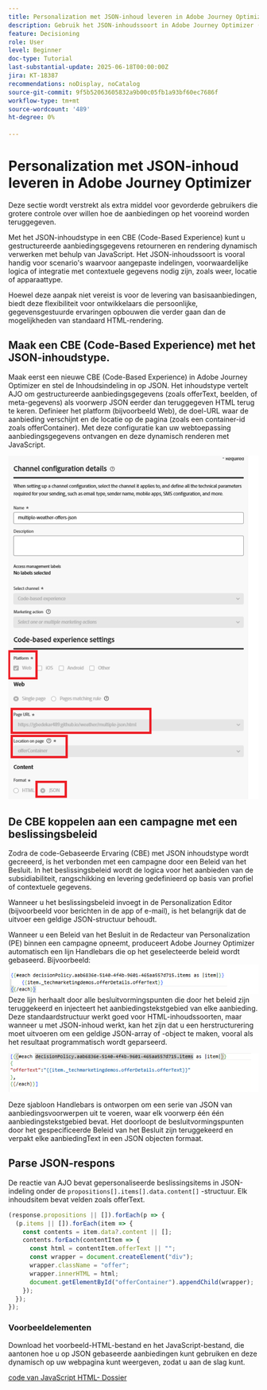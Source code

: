 ```yaml
---
title: Personalization met JSON-inhoud leveren in Adobe Journey Optimizer
description: Gebruik het JSON-inhoudssoort in Adobe Journey Optimizer (AJO) om flexibele, gegevensgestuurde personalisatieervaringen op te bouwen.
feature: Decisioning
role: User
level: Beginner
doc-type: Tutorial
last-substantial-update: 2025-06-18T00:00:00Z
jira: KT-18387
recommendations: noDisplay, noCatalog
source-git-commit: 9f5b52063605832a9b00c05fb1a93bf60ec7686f
workflow-type: tm+mt
source-wordcount: '489'
ht-degree: 0%

---
```


# Personalization met JSON-inhoud leveren in Adobe Journey Optimizer

Deze sectie wordt verstrekt als extra middel voor gevorderde gebruikers die grotere controle over willen hoe de aanbiedingen op het vooreind worden teruggegeven.

Met het JSON-inhoudstype in een CBE (Code-Based Experience) kunt u gestructureerde aanbiedingsgegevens retourneren en rendering dynamisch verwerken met behulp van JavaScript. Het JSON-inhoudssoort is vooral handig voor scenario&#39;s waarvoor aangepaste indelingen, voorwaardelijke logica of integratie met contextuele gegevens nodig zijn, zoals weer, locatie of apparaattype.

Hoewel deze aanpak niet vereist is voor de levering van basisaanbiedingen, biedt deze flexibiliteit voor ontwikkelaars die persoonlijke, gegevensgestuurde ervaringen opbouwen die verder gaan dan de mogelijkheden van standaard HTML-rendering.

## Maak een CBE (Code-Based Experience) met het JSON-inhoudstype.

Maak eerst een nieuwe CBE (Code-Based Experience) in Adobe Journey Optimizer en stel de Inhoudsindeling in op JSON. Het inhoudstype vertelt AJO om gestructureerde aanbiedingsgegevens (zoals offerText, beelden, of meta-gegevens) als voorwerp JSON eerder dan teruggegeven HTML terug te keren. Definieer het platform (bijvoorbeeld Web), de doel-URL waar de aanbieding verschijnt en de locatie op de pagina (zoals een container-id zoals offerContainer). Met deze configuratie kan uw webtoepassing aanbiedingsgegevens ontvangen en deze dynamisch renderen met JavaScript.

![ json-content-type ](assets/cbe-json-content.png)

## De CBE koppelen aan een campagne met een beslissingsbeleid

Zodra de code-Gebaseerde Ervaring (CBE) met JSON inhoudstype wordt gecreeerd, is het verbonden met een campagne door een Beleid van het Besluit. In het beslissingsbeleid wordt de logica voor het aanbieden van de subsidiabiliteit, rangschikking en levering gedefinieerd op basis van profiel of contextuele gegevens.

Wanneer u het beslissingsbeleid invoegt in de Personalization Editor (bijvoorbeeld voor berichten in de app of e-mail), is het belangrijk dat de uitvoer een geldige JSON-structuur behoudt.

Wanneer u een Beleid van het Besluit in de Redacteur van Personalization (PE) binnen een campagne opneemt, produceert Adobe Journey Optimizer automatisch een lijn Handlebars die op het geselecteerde beleid wordt gebaseerd. Bijvoorbeeld:
![ gebrek-code ](assets/handlebar-code-default.png)
Deze lijn herhaalt door alle besluitvormingspunten die door het beleid zijn teruggekeerd en injecteert het aanbiedingstekstgebied van elke aanbieding. Deze standaardstructuur werkt goed voor HTML-inhoudssoorten, maar wanneer u met JSON-inhoud werkt, kan het zijn dat u een herstructurering moet uitvoeren om een geldige JSON-array of -object te maken, vooral als het resultaat programmatisch wordt geparseerd.

![ herstructureerde-code ](assets/restructured-code.png)

Deze sjabloon Handlebars is ontworpen om een serie van JSON van aanbiedingsvoorwerpen uit te voeren, waar elk voorwerp één één aanbiedingstekstgebied bevat. Het doorloopt de besluitvormingspunten door het gespecificeerde Beleid van het Besluit zijn teruggekeerd en verpakt elke aanbiedingText in een JSON objecten formaat.

## Parse JSON-respons

De reactie van AJO bevat gepersonaliseerde beslissingsitems in JSON-indeling onder de `propositions[].items[].data.content[]` -structuur. Elk inhoudsitem bevat velden zoals offerText.

```javascript
(response.propositions || []).forEach(p => {
  (p.items || []).forEach(item => {
    const contents = item.data?.content || [];
    contents.forEach(contentItem => {
      const html = contentItem.offerText || "";
      const wrapper = document.createElement("div");
      wrapper.className = "offer";
      wrapper.innerHTML = html;
      document.getElementById("offerContainer").appendChild(wrapper);
    });
  });
});
```

### Voorbeeldelementen

Download het voorbeeld-HTML-bestand en het JavaScript-bestand, die aantonen hoe u op JSON gebaseerde aanbiedingen kunt gebruiken en deze dynamisch op uw webpagina kunt weergeven, zodat u aan de slag kunt.

[ code van JavaScript ](assets/weather-related-offers-script-multiple-json.js)
[ HTML- Dossier ](assets/multiple-json.html)